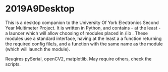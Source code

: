 # 2019A9Desktop
This is a desktop companion to the University Of York Electronics Second Year Multimeter Project.
It is written in Python, and contains - at the least - a launcer which will allow choosing of modules placed in /lib .
These modules use a standard interface, having at the least a a function returning the required config file/s,
and a function with the same name as the module (which will launch the module).


Reuqires pySerial, openCV2, matplotlib.
May require others, check the scripts.
